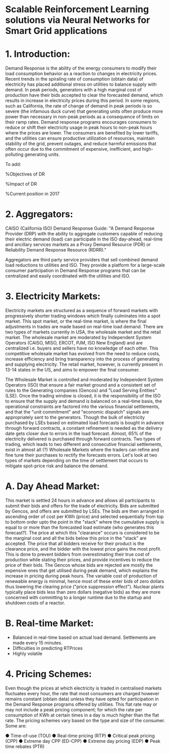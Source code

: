 # Scalable Reinforcement Learning solutions via Neural Networks for Smart Grid applications

# 1. Introduction:


Demand Response is the ability of the energy consumers to modify their load consumption behavior as a reaction to changes in electricity prices. Recent trends in the spiraling rate of consumption (obtain data) of electricity has placed additional stress on utilities to balance supply with demand. In peak periods, generators with a high marginal cost of production have their bids accepted to clear the forecasted demand, which results in increase in electricity prices during this period. In some regions, such as California, the rate of change of demand in peak periods is so severe (the infamous duck curve) that generating units often produce more power than necessary in non-peak periods as a consequence of limits on their ramp rates. Demand response programs encourages consumers to reduce or shift their electricity usage in peak hours to non-peak hours where the prices are lower. The consumers are benefited by lower tariffs, and the utilities can ensure productive utilization of resources, maintain stability of the grid, prevent outages, and reduce harmful emissions that often occur due to the commitment of expensive, inefficient, and high-polluting generating units.

To add:


%Objectives of DR


%Impact of DR


%Current position in 2017


# 2. Aggregators:


CAISO (California ISO) Demand Response Guide: "A Demand Response Provider (DRP) with the ability to aggregate customers capable of reducing their electric demand (load) can participate in the ISO day-ahead, real-time and ancillary services markets as a Proxy Demand Resource (PDR) or Reliability Demand Response Resource (RDRR)."

Aggregators are third party service providers that sell combined demand load reductions to utilities and ISO. They provide a platform for a large-scale consumer participation in Demand Response programs that can be centralized and easily coordinated with the utilities and ISO. 


# 3. Electricity Markets:


Electricity markets are structured as a sequence of forward markets with progressively shorter trading windows which finally culminates into a spot market. This spot market, or the real-time market, is where the final adjustments in trades are made based on real-time load demand. There are two types of markets currently in USA, the wholesale market and the retail market. The wholesale market are moderated by Independent System Operators (CAISO, MISO, ERCOT, PJM, ISO New England) and are centralized i.e. buyers and sellers have no knowledge of each other. This competitive wholesale market has evolved from the need to reduce costs, increase efficiency and bring transparency into the process of generating and supplying electricity. The retail market, however, is currently present in 13-14 states in the US, and aims to empower the final consumer.

The Wholesale Market is controlled and moderated by Independent System Operators (ISO) that ensure a fair market ground and a consistent set of rules to the Generating companies (Gencos) and "Load Serving Entities" (LSE). Once the trading window is closed, it is the responsibility of the ISO to ensure that the supply and demand is balanced on a real-time basis, the operational constraints are factored into the various financial settlements, and that the "unit commitment" and "economic dispatch" signals are appropriately sent to the generators. Though the bulk of electricity purchased by LSEs based on estimated load forecasts is bought in advance through forward contracts, a constant refinement is needed as the delivery date gets closer due to errors in the load forecast. Almost, 65% of the electricity delivered is purchased through forward contracts. Two types of trading, which leads to two different and consecutive financial settlements, exist in almost all (?) Wholesale Markets where the traders can refine and fine tune their purchases to rectify the forecasts errors. Let's look at two types of markets depending on the time of settlement that occurs to mitigate spot-price risk and balance the demand. 

# A. Day Ahead Market:

This market is settled 24 hours in advance and allows all participants to submit their bids and offers for the trade of electricity. Bids are submitted by Gencos, and offers are submitted by LSEs. The bids are then arranged in ascending order of cost per KWh (price) and selected sequentially from top to bottom order upto the point in the "stack" where the cumulative supply is equal to or more than the forecasted load estimate (who generates this forecast?). The price at which this "clearance" occurs is considered to be the marginal cost and all the bids below this price in the "stack" are accepted. The price that all bidders receive for their product is the clearance price, and the bidder with the lowest price gains the most profit. This is done to prevent bidders from overestimating their true cost of production while stating their prices, and provide incentives to reduce the price of their bids. The Gencos whose bids are rejected are mostly the expensive ones that get utilised during peak demand, which explains the
increase in pricing during peak hours. The variable cost of production of renewable energy is minimal, hence most of these enter bids of zero dollars thus lowering the clearing price ("price suppression effect"). Nuclear plants typically place bids less than zero dollars (negative bids) as they are more concerned with committing to a longer runtime due to the startup and shutdown costs of a reactor.

# B. Real-time Market:
 - Balanced in real-time based on actual load demand. Settlements are made every 15 minutes.
 - Difficulties in predicting RTPrices
 - Highly volatile
 
 
# 4. Pricing Schemes:
Even though the prices at which electricity is traded in centralised markets fluctuates every hour, the rate that most consumers are charged however remains constant (obtain data) unless they have opted for participation in the Demand Response programs offered by utilities. This flat rate may or may not include a peak pricing component; for which the rate per consumption of KWh at certain times in a day is much higher than the flat rate. The pricing schemes vary based on the type and size of the consumer. Some are:

● Time-of-use (TOU)
● Real-time pricing (RTP)
● Critical peak pricing (CPP)
● Extreme day CPP (ED-CPP)
● Extreme day pricing (EDP)
● Peak time rebates (PTR)

